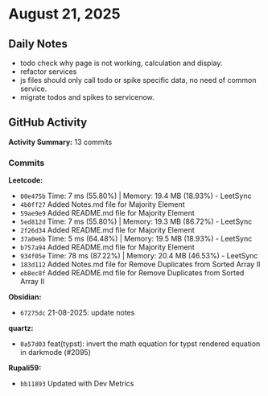 ﻿# August 21, 2025

## Daily Notes

- todo check why page is not working, calculation and display.
- refactor services
- js files should only call todo or spike specific data, no need of common service.
- migrate todos and spikes to servicenow.


## GitHub Activity

**Activity Summary:** 13 commits

### Commits


**Leetcode:**
- `00e475b` Time: 7 ms (55.80%) | Memory: 19.4 MB (18.93%) - LeetSync
- `4b0ff27` Added Notes.md file for Majority Element
- `59ae9e9` Added README.md file for Majority Element
- `5ed812d` Time: 7 ms (55.80%) | Memory: 19.3 MB (86.72%) - LeetSync
- `2f26d34` Added README.md file for Majority Element
- `37a0e6b` Time: 5 ms (64.48%) | Memory: 19.5 MB (18.93%) - LeetSync
- `b757a94` Added README.md file for Majority Element
- `934f05e` Time: 78 ms (87.22%) | Memory: 20.4 MB (46.53%) - LeetSync
- `183d112` Added Notes.md file for Remove Duplicates from Sorted Array II
- `eb8ec8f` Added README.md file for Remove Duplicates from Sorted Array II

**Obsidian:**
- `67275dc` 21-08-2025: update notes

**quartz:**
- `0a57d03` feat(typst): invert the math equation for typst rendered equation in darkmode (#2095)

**Rupali59:**
- `bb11893` Updated with Dev Metrics
